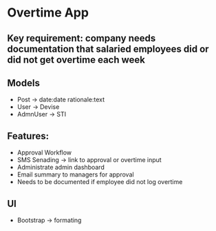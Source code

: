 # Overtime App

## Key requirement: company needs documentation that salaried employees did or did not get overtime each week

## Models
- Post -> date:date rationale:text
- User -> Devise
- AdmnUser -> STI

## Features:
- Approval Workflow
- SMS Senading -> link to approval or overtime input
- Administrate admin dashboard
- Email summary to managers for approval
- Needs to be documented if employee did not log overtime

## UI
- Bootstrap -> formating

